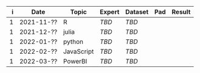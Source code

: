 |    i | Date       | Topic      | Expert | Dataset | Pad | Result |
| ---: | ---------- | ---------- | ------ | ------- | --- | ------ |
|    1 | 2021-11-?? | R          | *TBD*  | *TBD*   |     |        |
|    1 | 2021-12-?? | julia      | *TBD*  | *TBD*   |     |        |
|    1 | 2022-01-?? | python     | *TBD*  | *TBD*   |     |        |
|    1 | 2022-02-?? | JavaScript | *TBD*  | *TBD*   |     |        |
|    1 | 2022-03-?? | PowerBI    | *TBD*  | *TBD*   |     |        |
